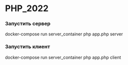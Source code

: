 # PHP_2022

### Запустить сервер

docker-compose run server_container php app.php server

### Запустить клиент

docker-compose run server_container php app.php client
